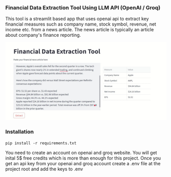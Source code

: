 ### Financial Data Extraction Tool Using LLM API (OpenAI / Groq)

This tool is a streamlit based app that uses openai api to extract key financial measures such as company name, stock symbol, revenue, net income etc. from a news article. The news article is typically an article about company's finance reporting. 

![Alt Text](./tool.jpg)


### Installation

```doctest
pip install -r requirements.txt
```
You need to create an account on openai and groq website. 
You will get inital 5$ free credits which is more than enough for this project.
Once you get an api key from your openai and groq account create a .env file at the project root and add the keys to .env

